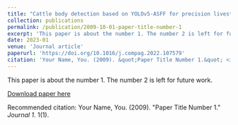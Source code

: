 ```yaml
---
title: "Cattle body detection based on YOLOv5-ASFF for precision livestock farming"
collection: publications
permalink: /publication/2009-10-01-paper-title-number-1
excerpt: 'This paper is about the number 1. The number 2 is left for future work.'
date: 2023-01
venue: 'Journal article'
paperurl: 'https://doi.org/10.1016/j.compag.2022.107579'
citation: 'Your Name, You. (2009). &quot;Paper Title Number 1.&quot; <i>Journal 1</i>. 1(1).'
---
```

This paper is about the number 1. The number 2 is left for future work.

[Download paper here](https://doi.org/10.1016/j.compag.2022.107579)

Recommended citation: Your Name, You. (2009). "Paper Title Number 1." <i>Journal 1</i>. 1(1).